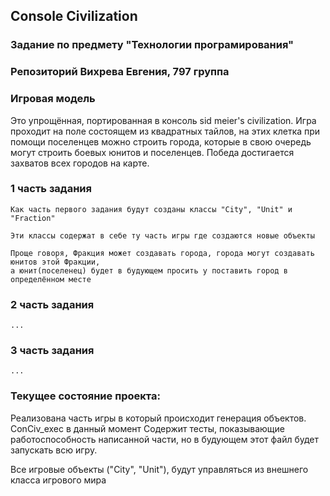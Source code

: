 ## Console Civilization


### Задание по предмету "Технологии програмирования"
### Репозиторий Вихрева Евгения, 797 группа


### Игровая модель

Это упрощённая, портированная в консоль sid meier's civilization.
Игра проходит на поле состоящем из квадратных тайлов, на этих клетка
при помощи поселенцев можно строить города, которые в свою очередь
могут строить боевых юнитов и поселенцев. Победа достигается захватов
всех городов на карте.


### 1 часть задания

    Как часть первого задания будут созданы классы "City", "Unit" и "Fraction"
    
    Эти классы содержат в себе ту часть игры где создаются новые объекты
    
    Проще говоря, Фракция может создавать города, города могут создавать юнитов этой Фракции,
    а юнит(поселенец) будет в будующем просить у поставить город в определённом месте


### 2 часть задания

    ...


### 3 часть задания

    ...


### Текущее состояние проекта:

Реализована часть игры в который происходит генерация объектов.
ConCiv_exec в данный момент Содержит тесты, показывающие работоспособность
написанной части, но в будующем этот файл будет запускать всю игру.
    
Все игровые объекты ("City", "Unit"), будут управляться из внешнего класса игрового мира
